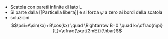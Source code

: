 
- Scatola con pareti infinite di lato L
- Si parte dalla [[Particella libera]] e si forza $\psi$ a zero ai bordi della scatola
- soluzioni $$\psi=A\sin(kx)+B\cos(kx) \quad \Rightarrow B=0 \quad k=\dfrac{n\pi}{L}=\dfrac{\sqrt{2mE}}{\hbar}$$
